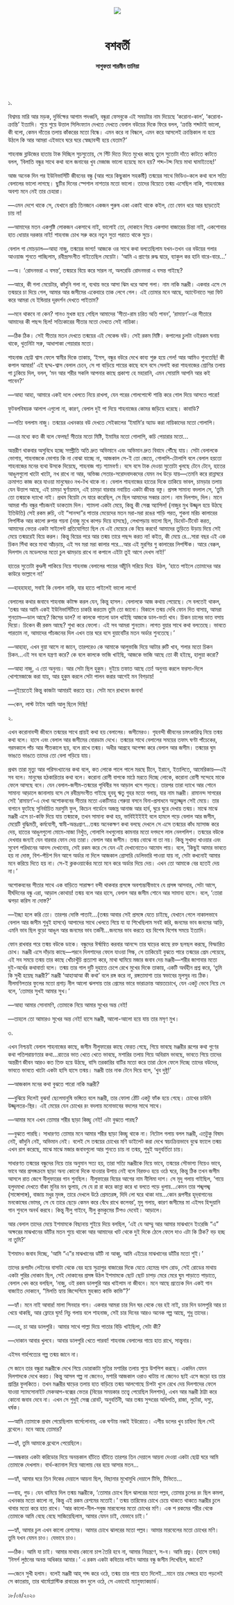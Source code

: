 <div align=center>
<img src=https://images.prothomalo.com/prothomalo-bangla/2021-01/1d75151c-eff9-4e9f-ac28-aebc4618d00f/palo_bangla_og.png />
<br><br>
<h1>বশবর্তী</h1>
<h4>সাগুফতা শারমীন তানিয়া</h4>
<br><br>
</div>

১.

বিশ্বময় মারি আর মড়ক, দুর্ভিক্ষের আগাম পদধ্বনি, বন্ধুরা ফেসবুকে এই সময়টার নাম দিয়েছে ‘করোনা-কাল’, ‘করোনা-ক্রান্তি’ ইত্যাদি। শুয়ে শুয়ে উত্তাল সিলিংফ্যান দেখতে দেখতে বেলাল বউয়ের দিকে ফিরে বলল, ‘ক্রান্তি শব্দটাই ভালো, কী বলো, কেমন দাঁতের তলায় কাঁকরের মতো বিন্ধে। এমন করে না বিন্ধলে, এমন করে আসলেই ক্রান্তিকাল না হয়ে উঠলে কি আর আমরা এইভাবে ঘরে ঘরে স্বেচ্ছাবন্দী হয়ে যেতাম?’

শাহনাজ ব্লাউজের হাতায় টাক দিচ্ছিল সুচসুতোয়, সে গিঁট দিতে দিতে মুখের কাছে তুলে সুতোটা দাঁতে কাটতে কাটতে বলল, ‘বিলাতি বন্ধুর সাথে কথা বলে জনাবের খুব মেজাজ ভালো হয়েছে মনে হয়? শব্দ-টব্দ নিয়ে মাথা ঘামাইতেছ!’

আজ অনেক দিন পর ইউনিভার্সিটি জীবনের বন্ধু (আর পরে কিছুকাল সহকর্মী) তন্ময়ের সাথে ভিডিও-কলে কথা বলে সত্যি বেলালের ভালো লাগছে। ছুটির দিনের স্পেশাল নাশতার মতো ভালো। তাদের বিয়েতে তন্ময় এসেছিল নাকি, শাহনাজের অবশ্য মনে নেই তার চেহারা।

—এমন দেশে থাকে সে, যেখানে প্রতি তিনজনে একজন পুরুষ একা একাই থাকে কইল, তো ফোন ধরে আর ছাড়তেই চায় না!

—আমাদের মতন একগুষ্টি লোকজন একসাথে নাই, ভালোই তো, দোকানে গিয়ে একগাদা বাজারের চিন্তা নাই, একশোবার হাত ধোয়ার দরকার নাই! শাহনাজ চোখ সরু করে নতুন সুতা পরাতে থাকে সুচে।

বেলাল গা মোচড়াল—আহা নাজু, তন্ময়ের ভাগ্য! আজকে ওর সাথে কথা বলতেছিলাম যখন-তখন ওর বউয়ের গলার আওয়াজ শুনতে পাচ্ছিলাম, রবীন্দ্রসংগীত গাইতেছিল মেয়েটা। ‘আমি এ প্রাণের রুদ্ধ দ্বারে, ব্যাকুল কর হানি বারে-বারে...’

—অ। ‘রোদনভরা এ বসন্ত’, তন্ময়রে বিয়ে করে সারল না, অলরেডি রোদনভরা এ বসন্ত গাইছে?

—আরে, কী গলা মেয়েটার, কাঁদুনি গলা না, ব্যথায় ভরে আসা ঝিম ধরে আসা গলা। নাম নাকি মঞ্জরী। একবার এসে সে তন্ময়রে চা দিয়ে গেল, আমার আর জসীমের একেবারে তাক লেগে গেল। এই তোমার মনে আছে, অ্যান্টেনাতে সরা ফিট করে আমরা যে ইন্ডিয়ার দূরদর্শন দেখতে পাইতাম?

—মনে থাকবে না কেন? গানও মুখস্ত হয়ে গেছিল আমাদের ‘সীতা-রাম চরিত অতি পাবন’, ‘রামায়ণ’-এর সীতারে আমাদের কী পছন্দ ছিল! সত্যিকারের সীতার মতো দেখতে সেই নায়িকা।

—ঠিক ঠিক। সেই সীতার মতন দেখতে তন্ময়ের এই সেকেন্ড বউ। সেই রকম মিষ্টি। কপালের চুলটা ওইরকম ঘনায় থাকে, থুতনিটা সরু, আধাপাকা পেয়ারার মতো।

শাহনাজ ছোট্ট শ্বাস ফেলে স্বামীর দিকে তাকায়, ‘ইসস, বন্ধুর বউরে দেখে কাব্য শুরু হয়ে গেল! আর আমিও শুনতেছি! কী কপাল আমার!’ এই ছদ্ম-শ্বাস বেলাল চেনে, সে পা বাড়িয়ে পায়ের কাছে বসে বসে সেলাই করা শাহনাজের শ্রোণির তলায় পা ঢুকিয়ে দিল, বলল, ‘মন আর শরীর সকলি আপনার কাছে প্রকাশ্য হে মহারানি, এমন সোয়ামি আপনি আর কই পাবেন?’

—আহা আহা, আমারে একই দলে খেলতে নিয়ে রাখলা, যেন পরের গোলপোস্টে শান্তি করে গোল দিয়ে আসতে পারো!

ফুটবলবিষয়ক আলাপ এগুলো না, কারণ, বেলাল দুই পা দিয়ে শাহনাজের কোমর জড়িয়ে ধরেছে। কাবাডি?

—সত্যি বললাম নাজু। তন্ময়ের এখনকার বউ দেখতে সেইকালের ‘ইমামি’র অ্যাড করা নায়িকাদের মতো গোলাপি।

—এর মধ্যে কত কী বলে ফেলছ! সীতার মতো মিষ্টি, ইমামির মতো গোলাপি, কচি পেয়ারার মতো...

অন্তরীণ থাকবার অসুবিধে হচ্ছে সম্প্রীতি অতি দ্রুত অভিমানে এবং অভিমান দ্রুত বিবাদে পৌঁছে যায়। সেটা বেলালকে ভোগায়, শাহনাজকে ভোগায় কি না বোঝা যাচ্ছে না, আজকাল সে-ই তো জেতে, গোলাপি-টোলাপি বলে বেলাল হয়তো শাহনাজের মনের ব্যথা উসকে দিয়েছে, শাহনাজ গাঢ় শ্যামবর্ণা। বসে বসে টাক দেওয়া সুতোটা খুলছে টেনে টেনে, হাতের আঙুলগুলো খাটো খাটো, নখ রাখে না আর, অভিজ্ঞ সেতার-সরোদবাদকদের যেমন নখ উড়ে যায়—তেমনি করে রান্নাঘরে ক্রমাগত কাজ করে যাওয়া মানুষেরও নখ-টখ থাকে না। বেলাল শাহনাজের হাতের দিকে তাকিয়ে ভাবল, চামড়ার তলায় যেন উত্তাপ আছে, এই চামড়া ঘুর্ণায়মান, এই চামড়া বারবার নবায়িত একটা জীবন্ত বস্তু। প্রসঙ্গ সামান্য বদলাল সে, ‘তুমি তো তন্ময়কে দ্যাখো নাই। প্রথম বিয়েটা সে যারে করেছিল, সে ছিল আমাদের সব্বার ক্রাশ। নাম দিলশাদ, দিল। মানে আমরা পাঁচ বন্ধুর পাঁচজনই ডাকতাম দিল। শ্যামলা একটা মেয়ে, কিন্তু কী সেক্স অ্যাপিল! (নাজুর মুখ উজ্জ্বল হয়ে উঠছে ইতিউতি) সেই রকম রুচি, ওই “সানন্দা”র পাতার মেয়েদের মতন মরা-মরা রঙের শাড়ি পরত, শুকনা মরিচ কালারের লিপস্টিক আর কালো রুপার গয়না (নাজু মুখে কাপড় দিয়ে হাসছে), লেখাপড়ায় ভালো ছিল, ডিবেট-টিবেট করত, আমাদের ভেতর একটা সাইলেন্ট প্রতিযোগিতা ছিল যে এই মেয়েরে কে বিয়ে করবে! আমাদের তুড়িতে উড়ায় দিয়ে সেই মেয়ে তন্ময়রেই বিয়ে করল। কিন্তু বিয়ের পরে আর তন্ময় তারে পছন্দ করত না! কইত, কী মেয়ে রে...সারা বছর এই এক চিকন সিঁথা করে মাথা আঁচড়ায়, এই সব মরা মরা কালার পরে...আর এই মুরগির গু কালারের লিপস্টিক। আরে বেক্কল, দিলশাদ যে মডেলদের মতো চুল ঝামড়ায় রাখে না কপালে এইটা তুই আগে দেখস নাই!’

হাতের সুতোটা কুণ্ডলী পাকিয়ে নিয়ে শাহনাজ বেলালের পায়ের আঁটুনি সরিয়ে দিয়ে  উঠল, ‘হাতে পাইলে তোমাদের আর কাউরে ভাল্লাগে না!’

—হাহহাহহা, সবাই কি বেলাল নাকি, যার হাতে পাইলেই ভালো লাগে!

বেলালের কথার জবাবে শাহনাজ কটাক্ষ করল যেন, কিন্তু হাসল। বেলালকে আজ কথায় পেয়েছে। সে বলতেই থাকল, ‘তন্ময় আর আমি একই ইউনিভার্সিটিতে চাকরি করতাম তুমি তো জানো। বিকালে তন্ময় দেখি ফোন দিত বাসায়, আমরা শুনতাম—ডাল আছে? কিসের ডাল? না কালকে পাতলা ডাল খাইছি আজকে ডাল-ভর্তা খাব। চিকন চালের ভাত বসায় দিয়ো। চিকেন কী রকম আছে? শুখা করে ফেলো। এই সব আমরা শুনতাম। লাগত বুয়ার সাথে কথা বলতেছে। ভাবতে পারতাম না, আমাদের পাঁচজনের দিল এখন তার ঘরে বসে বুয়াবেটির মতন অর্ডার শুনতেছে।’

—আহাহা, এখন বুয়া আসে না জানে, তারপরেও কে আমাকে আলুভাজি দিয়ে আটার রুটি খাব, শলার মতো চিকন চিকন...এই সব বলে যন্ত্রণা করে? কে বলে কালকে ভাজি খাইছি, আজকে ভাজি আছে তো কী হইছে, হালুয়া করো?

—আহা নাজু, এ তো অনুনয়। আর সেটা ছিল হুকুম। দুইয়ে তফাত আছে তো! অনুনয় করলে ফরসা-দিলে খোশমেজাজে করা যায়, আর হুকুম করলে সেটা পালন করার আগেই মন বিগড়ায়!

—দুইয়েতেই কিন্তু কাজটা আমারই করতে হয়। সেটা মনে রাখবেন জনাব!

—কেন, লাস্ট টাইম আমি আলু ছিলে দিছি!

২.

এখন করোনাবন্দী জীবনে তন্ময়ের সাথে প্রায়ই কথা হয় বেলালের। জসীমেরও। গৃহবন্দী জীবনের চমৎকারিত্ব নিয়ে তন্ময় কথা বলে। হাসে এবং বেলাল আর জসীমের বোরডাম দেখে। তন্ময়ের সাথে বেলালের সময়ের তফাৎ ঘণ্টা পাঁচেকের, গরমকালে পাঁচ আর শীতকালে ছয়, বলে রাখে তন্ময়। অধীর আগ্রহে অপেক্ষা করে বেলাল আর জসীম। তন্ময়ের ঘুম ভাঙতে ভাঙতে তাদের তো বেলা গড়িয়ে যায়।

প্রথম তারা মৃত্যু আর পরিসংখ্যানের কথা বলে, কত লোকে পালে পালে মরছে চীনে, ইরানে, ইতালিতে, আমেরিকায়—এই সব বলে। মানুষের হঠকারিতার কথা বলে। করোনা রোগী বাপকে মাঠে মরতে দিচ্ছে লোকে, করোনা রোগী সন্দেহে মাকে ফেলে আসছে বনে। যেন বেলাল-জসীম-তন্ময়ের পৃথিবীর সব আড়াল খসে পড়ছে। তারপর তারা দ্যাখে আর শোনে সামান্য আড়ালে জানালায় বসে সে রবীন্দ্রসংগীত গাইছে হুবহু ঋতু গুহর মতো গলায়, যার নাম মঞ্জরী। রামানন্দ সাগরের সেই ‘রামায়ণ’-এ দেখা অশোকবনের সীতার মতো একটিমাত্র গেরুয়া বসনে বিনা-প্রসাধনে অত্যুজ্জ্বল সেই মেয়ে। তার বাগানে ফুটেছে সুনির্বাচিত মরসুমি ফুল, কিচেন গার্ডেনে অজস্র আনাজ আর হার্ব, ঘুরে ঘুরে দেখায় তন্ময়। মাঝে মাঝে মঞ্জরী এসে চা-কফি দিয়ে যায় তন্ময়কে, তখন সামান্য কথা হয়, ভাবিইইইইই বলে হামলে পড়ে বেলাল আর জসীম, মেয়েটি বুদ্ধিমতী, কর্মযোগী, স্বামী-অন্তঃপ্রাণ...তন্ময় অনেকক্ষণ কথা বলছে দেখলে সে এসে তন্ময়ের কাঁধ ম্যাসাজ করে দেয়, হাতের আঙুলগুলো মোমে-মাজা নিখুঁত, গোলাপি নখগুলোয় কামনার মতো দগদগে লাল নেলপলিশ। তন্ময়ের বউকে দেখবার জন্যই যেন বারবার ফোন দেয় তারা। বেলাল আর জসীম। তন্ময় বোঝে না তা নয়। কিন্তু সুখাদ্য খাওয়ার এবং সুবেশ পরিধানের আনন্দ দেখানোয়, সেই রকম করে সে যেন এই দেখানোতেও আমোদ পায়। বলে, ‘কিছুই আমার ভাবতে হয় না দোস্ত, বিশ-পঁচিশ দিন আগে অর্ডার না দিলে আজকাল গ্রোসারি ডেলিভারি পাওয়া যায় না, সেটা কখনোই আমার মনে করিয়ে দিতে হয় না। সে-ই ক্লকওয়ার্কের মতো মনে করে অর্ডার দিয়ে দেয়। এখন তো আমাকে বের হতেই দেয় না।’

অশোকবনের সীতার সাথে এক বাড়িতে সারাক্ষণ বন্দী থাকবার প্রসঙ্গে অবশ্যম্ভাবীভাবে যে প্রসঙ্গ আসবার, সেটা আসে, দীর্ঘদিনের বন্ধু এরা, আড়াল কোথায়! তন্ময় বলে আর হাসে, বেলাল আর জসীম শোনে আর সামান্য হাসে। বলে, ‘তোরা ঝগড়া করিস না দোস্ত?’

—ইচ্ছা হলে করি তো। তারপর দোস্তি পাতাই...(তন্ময় আবার সেই প্রসঙ্গে যেতে চাইছে, যেখানে গেলে নাকালভাবে বেলাল আর জসীম শুধুই হাসবে) আপাদের সাথে খেলতে গিয়ে যা যা শিখেছিলাম সবই করি, জনমের ভাব জনমের আড়ি, এমনি ভাব ছিল বুড়ো আঙুল আর জনমের ভাব তর্জনী...জনমের ভাব করতে হয় বিশেষ বিশেষ সময়ে ইত্যাদি।

ফোন রাখবার পরে তন্ময় বউকে ডাকে। বন্ধুদের ঈর্ষান্বিত করবার আনন্দে তার ঘাড়ের কাছে রক্ত ছলছল করছে, বিস্ফারিত চোখ। মঞ্জরী এসে দাঁড়ায় কাছে—পরনে দিলশাদের ফেলে যাওয়া সিল্ক, সে তাকিয়েই বুঝতে পারে তন্ময়ের প্রেম পেয়েছে, এই সব সময়ে তন্ময় তার কাছে খোঁচাখুঁচি প্রত্যাশা করে, মাথা ঘামিয়ে মজার জবাব দেয় মঞ্জরী—শরীর জাগাবার মতো দুই-অর্থের কথাবার্তা বলে। তন্ময় তার গাল দুটি দুহাতে চেপে রেখে মুখের দিকে তাকায়, একটি অর্থহীন প্রশ্ন করে, ‘তুমি কি সুখী হয়েছ মঞ্জরী?’ মঞ্জরী ‘আহাআআ কী কথা’ বলে রঙ্গ করে না, রঙ্গতামাশা তার স্বভাবের মূলসুর নয় ঠিক। নীলমণিলতার ফুলের মতো প্রগাঢ় নীল আলো ঝলসায় তার প্রেমের ভারে ভারাক্রান্ত আয়তচোখে, যেন একটু ভেবে নিয়ে সে বলে, ‘তোমার সুখই আমার সুখ।’

—আহা আমার সোনামণি, তোমাকে নিয়ে আমার সুখের অন্ত নেই!

—তাহলে তো আমারও সুখের অন্ত নেই! হাসে মঞ্জরী, আলো-আলো হয়ে যায় তার মসৃণ মুখ।

৩.

এখন নিশ্চয়ই বেলাল শাহনাজের কাছে, জসীম নীলুফারের কাছে ফেরত গেছে, গিয়ে ভাবছে মঞ্জরীর রূপের কথা গুণের কথা পতিপরায়ণতার কথা...রাতের ভাত খেতে খেতে ভাবছে, মশারির তলায় গিয়ে অবিরাম ভাবছে, ভাবতে গিয়ে তাদের অন্তরীণ জীবন আরও কত তিক্ত হয়ে উঠছে, বাসি তরকারির বাটির মতো করে তারা ঠেলে ফেলে দিচ্ছে তাদের বউদের, ভাবতে ভাবতে খাটো একটা হাসি হাসে তন্ময়। মঞ্জরী তার নাক টেনে দিয়ে বলে, ‘খুব দুষ্টু!’

—আজকাল মনের কথা বুঝতে পারো নাকি মঞ্জরী?

—বুঝিয়ে দিলেই বুঝব! ছেলেমানুষি ভঙ্গিতে বলে মঞ্জরী, তার ফোলা ঠোঁট একটু ফাঁক হয়ে গেছে। চোখের চাউনি উজ্জ্বলতর-স্থির। এই মেয়ের যেন চোখের রং বদলায় মনোভাবের বদলের সাথে সাথে।

—আমার মনে এখন তোমার শরীর ছাড়া কিচ্ছু নেই! এটা বুঝতে পারছ?

—বুঝতে পারছি। সাধারণত তোমার মনে আমার শরীর ছাড়া কিচ্ছু থাকে না। নিটোল গলায় বলল মঞ্জরী, এতটুকু বিষাদ নেই, কাঁদুনি নেই, অভিমান নেই। বলেই সে তন্ময়ের চোখের মণি ডাইলেট করা দেখে স্বয়ংক্রিয়ভাবে বুঝে ফ্যালে তন্ময় এখন রাগ করেছে, মাঝে মাঝে মজার জবাবগুলো আর শুনতে চায় না তন্ময়, শুধুই অনুবর্তিতা চায়।

সাধারণত তন্ময়ের বন্ধুদের নিয়ে তার অনুমান সত্য হয়, তারা সত্যি মঞ্জরীকে নিয়ে ভাবে, তন্ময়ের সৌভাগ্য নিয়েও ভাবে, ভাবে আর প্রসঙ্গক্রমে ছাড়া অন্য কোনো দিকে যাওয়ার উপায় নেই বলে বিরক্তও হয়ে ওঠে ঘরে, কিন্তু ঠিক তখন জসীম আসলে রাত জেগে নীলুফারের গান শুনছিল। নীলুফারের বিয়ের আগের নাম নীলিমা দাশ। সে মৃদু গলায় গাইছিল, ‘গায়ে হলুদমাখা দেখতে বাঁকা মুনির মন ভুলায়, সে যে রা রা করে কান্না করে ধা বলতে পড়ে ধুলায়...কেমন তার শঙ্খপঙ্খ (সাঙ্গোপাঙ্গ), বাজায় মধুর মৃদঙ্গ, তারে দেখলে উঠে প্রেমতরঙ্গ, দিদি লো ঘরে থাকা দায়…কোন রূপসীর হৃদ্‌বাগানের মনকোষের ভোমর, সে যে তারে ছেড়ে কেমন করে বেঁধে রাখে কলেবর’, মৃদু গলায়, কারণ জসীমের মা এইসব হিন্দুয়ানি গান শুনলে অনর্থ করবে। কিন্তু নীলু গাইবে, নীলু কুমকুমের টিপও দেবেই। আড়ালে।

আর বেলাল তাদের মেয়ে ইশমামকে বিছানায় শুইয়ে দিয়ে বলছিল, ‘এই যে আম্মু আর আমার মাঝখানে ইংরেজি “এ” অক্ষরের মাঝখানের ডাঁটির মতন শুয়ে থাকো আর আমাদের খাট থেকে দুই দিকে ঠেলে ফেলে দাও এটা কি ঠিক? বড় হচ্ছ না তুমি?’

ইশমামও জবাব দিচ্ছে, ‘আমি “এ”র মাঝখানের ডাঁটি না আব্বু, আমি এইচের মাঝখানের ডাঁটির মতো শুই।’

তাদের রূপচাঁদ লেইনের বাসাটা থেকে বের হয়ে সুত্রাপুর বাজারের দিকে যেতে হেমেন্দ্র দাস রোড, সেই রোডের মাথায় একটা পুরির দোকান ছিল, সেই দোকানের প্রসঙ্গ উঠল ইশমামকে ছোট ছোট চাপড় মেরে মেরে ঘুম পাড়াতে পাড়াতে, বেলাল খেদ করে বলছিল, ‘নাজু, ওই রকম ডালপুরি আর খাইলাম না জীবনে। মনে আছে প্রত্যেক দিন একই গান বাজাইত দোকানে, “মিলতি হ্যায় জিন্দেগিমে মুহব্বত কাভি কাভি”?’

—হ্যাঁ। মনে নাই আবার! মালা সিনহার গান। একবার আমরা চার দিন ঘর থেকে বের হই নাই, চার দিন ডালপুরি আর চা খেয়ে থাকছি, আর ফ্লোরে ঘুম! নিচু গলায় বলে শাহনাজ, সেই চার দিনের আরও অনেক গল্প আছে, শুধু তাদের।

—এহ, চা আর ডালপুরি। আমার সাথে পাল্লা দিয়ে পাতার বিড়ি খাইছিলা, সেটা কী?

—দোকান আবার খুলবে। আবার ডালপুরি খেতে পারবা! শাহনাজ বেলালের গায়ে হাত রাখে, সান্ত্বনার।

এইসব গার্হপত্যের গল্প তন্ময় জানে না।

সে জানে তার বন্ধুরা মঞ্জরীকে দেখে গিয়ে ডোরাকাটা সুতির মশারির তলায় শুয়ে উশপিশ করছে। একদিন যেমন দিলশাদকে দেখে করত। কিন্তু আসল গল্প না জেনেও, মশারি আজকাল ওরাও খাটায় না জেনেও ছাই এসে জড়ো হয় তার প্রাপ্তির ফুলকিতে। তখন মঞ্জরীর ঘাড়ের তলায় হাত বাড়িয়ে তন্ময় আলগোছে চিপটা খুলে রেখে দেয় দিলশাদের ফেলে যাওয়া স্যামসোনাইট মেকআপ-বক্সের ভেতর (বিয়ের সময়কার তত্ত্বে পেয়েছিল দিলশাদ), এখন আর মঞ্জরী ঠাট্টা করে কোনো জবাব দেবে না। এখন সে শুধুই সেক্স রোবট, অনুবর্তিনী, আর তন্ময় সুন্দরের অধিপতি, রাজা, লুটেরা, দস্যু, ধর্ষক।

—আমি তোমাকে প্রথম পেয়েছিলাম বার্সেলোনায়, এক ঘণ্টায় নব্বই ইউরোতে। এশীয় ডলের খুব চাহিদা ছিল সেই ব্রথেলে। মনে আছে তোমার?

—হ্যাঁ, তুমি আমাকে ব্রথেলে পেয়েছিলে।

—অন্ধকার একটা করিডোর দিয়ে অনন্তকাল হাঁটতে হাঁটতে তারপর তিন দেয়ালে আয়না দেওয়া একটা ছোট্ট ঘরে আমি তোমাকে দেখলাম। বার্থ-ক্যানাল দিয়ে আলোয় বের হয়ে আসার মতন...

—হ্যাঁ, আমার ঘরে তিন দিকের দেয়ালে আয়না ছিল, বিছানার মুখোমুখি দেয়ালে টিভি, টিভিতে...

—বাহ, গুড। যেন থামিয়ে দিল তন্ময় মঞ্জরীকে, ‘তোমার চোখে ছিল ঝালরের মতো পল্লব, তোমার চুলের রং ছিল কমলা, এখনকার মতো কালো না, কিন্তু এই রকম রেশমের মতোই।’ তন্ময় তারিফের চোখে চেয়ে থাকতে থাকতে মঞ্জরীর চুলে থাবার মতো করে হাত রাখে। ‘আর কালো-নীল-সবুজ মারবেলের মতো চোখের মণি। এক শ রকমের শরীর থেকে তোমাকে আমি বেছে বেছে সাজিয়েছিলাম, আমার যেমন চাই, যেভাবে চাই।’

—হ্যাঁ, আমার চুল এখন কালো রেশমের। আমার চোখে ঝালরের মতো পল্লব। আমার মারবেলের মতো চোখের মণি। তুমি যখন যেমন চাও। যেভাবে চাও।

—ঠিক। আমি যা চাই। আমার মাথায় কোনো চাপ তৈরি হবে না, আমার নিয়ন্ত্রণে, স-ব। আমি প্রভু। (হাসে তন্ময়) ‘নিসর্গ লুণ্ঠনের অনন্ত অধিকার আমার।’ এ রকম একটা কবিতার লাইন আমার বন্ধু জসীম লিখেছিল, জানো?

—জেনে সুখী হলাম। বলেই মঞ্জরী আহ্‌ শব্দ করে ওঠে, তন্ময় তার গায়ে হাত দিলেই...মানে তার সেন্সরে হাত পড়লেই সে কাতরায়, তার থার্মোপ্লাস্টিক রাবারের স্তন দুলে ওঠে, সে এভাবেই ম্যানুফ্যাকচার্ড।

১৮/০৪/২০২০
